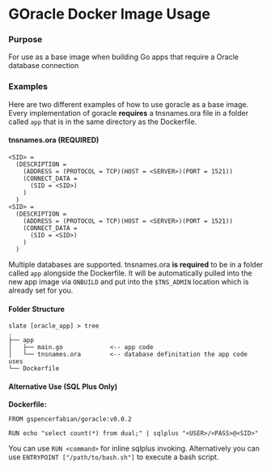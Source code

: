# GOracle Docker Image Usage


### Purpose
For use as a base image when building Go apps that require a Oracle database connection


### Examples
Here are two different examples of how to use goracle as a base image. Every implementation of goracle **requires** a tnsnames.ora file in a folder called `app` that is in the same directory as the Dockerfile.


#### tnsnames.ora (REQUIRED)
```
<SID> =
  (DESCRIPTION =
    (ADDRESS = (PROTOCOL = TCP)(HOST = <SERVER>)(PORT = 1521))
    (CONNECT_DATA =
      (SID = <SID>)
    )
  )
<SID> =
  (DESCRIPTION =
    (ADDRESS = (PROTOCOL = TCP)(HOST = <SERVER>)(PORT = 1521))
    (CONNECT_DATA =
      (SID = <SID>)
    )
  )
```
Multiple databases are supported. tnsnames.ora **is required** to be in a folder called `app` alongside the Dockerfile. It will be automatically pulled into the new app image via `ONBUILD` and put into the `$TNS_ADMIN` location which is already set for you.


#### Folder Structure
```
slate [oracle_app] ≻ tree
.
├── app
│   ├── main.go             <-- app code
│   └── tnsnames.ora        <-- database definitation the app code uses
└── Dockerfile
```


#### Alternative Use (SQL Plus Only)
**Dockerfile:**
```docker
FROM gspencerfabian/goracle:v0.0.2

RUN echo "select count(*) from dual;" | sqlplus "<USER>/<PASS>@<SID>"
```
You can use `RUN <command>` for inline sqlplus invoking. Alternatively you can use `ENTRYPOINT ["/path/to/bash.sh"]` to execute a bash script.

